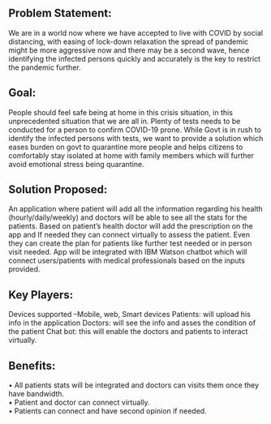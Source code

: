 ## Problem Statement:

We are in a world now where we have accepted to live with COVID  by  social distancing, with easing of lock-down relaxation the spread of pandemic might be more aggressive now and there may be a second wave, hence identifying the infected persons quickly and accurately is the key to restrict the pandemic further.

## Goal:

People should feel safe being at home in this crisis situation, in this unprecedented situation that we are all in. Plenty of tests needs to be conducted for a person to confirm COVID-19 prone. While Govt is in rush to identify the infected persons with tests, we want to provide a solution which eases burden on govt to quarantine more people and helps citizens to comfortably stay isolated at home with family members which will further avoid emotional stress being quarantine.

## Solution Proposed:

An application where patient will add all the information regarding his health (hourly/daily/weekly) and doctors will be able to see all the stats for the patients. Based on patient’s health doctor will add the prescription on the app and  If needed they can connect virtually to assess the patient. Even they can create the plan for patients like further test needed or in person visit needed. App will be integrated with IBM Watson chatbot which will connect users/patients with medical professionals based on the inputs provided.


## Key Players:
Devices supported –Mobile, web, Smart devices
Patients: will upload his info in the application
Doctors: will see the info and asses the condition of the patient
Chat bot: this will enable the doctors and patients to interact virtually.

## Benefits:

•	All patients stats will be integrated and doctors can visits them once they have bandwidth.                                              
•	Patient and doctor can connect virtually.                                                                                                
•	Patients can connect and have second opinion if needed.
